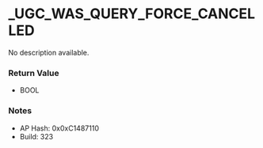 # _UGC_WAS_QUERY_FORCE_CANCELLED

No description available.

### Return Value
* BOOL

### Notes
* AP Hash: 0x0xC1487110
* Build: 323


